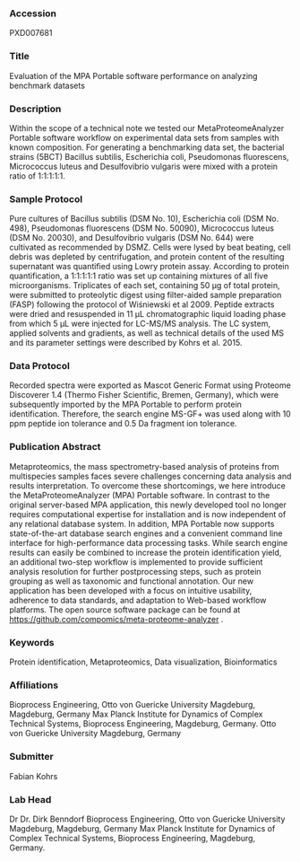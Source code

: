 ### Accession
PXD007681

### Title
Evaluation of the MPA Portable software performance on analyzing benchmark datasets

### Description
Within the scope of a technical note we tested our MetaProteomeAnalyzer Portable software workflow on experimental data sets from samples with known composition. For generating a benchmarking data set, the bacterial strains (5BCT) Bacillus subtilis, Escherichia coli, Pseudomonas fluorescens, Micrococcus luteus and Desulfovibrio vulgaris were mixed with a protein ratio of 1:1:1:1:1.

### Sample Protocol
Pure cultures of Bacillus subtilis (DSM No. 10), Escherichia coli (DSM No. 498), Pseudomonas fluorescens (DSM No. 50090), Micrococcus luteus (DSM No. 20030), and Desulfovibrio vulgaris (DSM No. 644) were cultivated as recommended by DSMZ. Cells were lysed by beat beating, cell debris was depleted by centrifugation, and protein content of the resulting supernatant was quantified using Lowry protein assay. According to protein quantification, a 1:1:1:1:1 ratio was set up containing mixtures of all five microorganisms. Triplicates of each set, containing 50 µg of total protein, were submitted to proteolytic digest using filter-aided sample preparation (FASP) following the protocol of Wiśniewski et al 2009. Peptide extracts were dried and resuspended in 11 µL chromatographic liquid loading phase from which 5 µL were injected for LC-MS/MS analysis. The LC system, applied solvents and gradients, as well as technical details of the used MS and its parameter settings were described by Kohrs et al. 2015.

### Data Protocol
Recorded spectra were exported as Mascot Generic Format using Proteome Discoverer 1.4 (Thermo Fisher Scientific, Bremen, Germany), which were subsequently imported by the MPA Portable to perform protein identification. Therefore, the search engine MS-GF+ was used along with 10 ppm peptide ion tolerance and 0.5 Da fragment ion tolerance.

### Publication Abstract
Metaproteomics, the mass spectrometry-based analysis of proteins from multispecies samples faces severe challenges concerning data analysis and results interpretation. To overcome these shortcomings, we here introduce the MetaProteomeAnalyzer (MPA) Portable software. In contrast to the original server-based MPA application, this newly developed tool no longer requires computational expertise for installation and is now independent of any relational database system. In addition, MPA Portable now supports state-of-the-art database search engines and a convenient command line interface for high-performance data processing tasks. While search engine results can easily be combined to increase the protein identification yield, an additional two-step workflow is implemented to provide sufficient analysis resolution for further postprocessing steps, such as protein grouping as well as taxonomic and functional annotation. Our new application has been developed with a focus on intuitive usability, adherence to data standards, and adaptation to Web-based workflow platforms. The open source software package can be found at https://github.com/compomics/meta-proteome-analyzer .

### Keywords
Protein identification, Metaproteomics, Data visualization, Bioinformatics

### Affiliations
Bioprocess Engineering, Otto von Guericke University Magdeburg, Magdeburg, Germany Max Planck Institute for Dynamics of Complex Technical Systems, Bioprocess Engineering, Magdeburg, Germany.
Otto von Guericke University Magdeburg, Germany

### Submitter
Fabian Kohrs

### Lab Head
Dr Dr. Dirk Benndorf
Bioprocess Engineering, Otto von Guericke University Magdeburg, Magdeburg, Germany Max Planck Institute for Dynamics of Complex Technical Systems, Bioprocess Engineering, Magdeburg, Germany.


